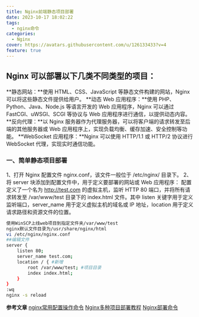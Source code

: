 ```yaml
---
title: Nginx前端静态项目部署
date: 2023-10-17 18:02:22
tags:
  - nginx命令
categories:
  - Nginx
cover: https://avatars.githubusercontent.com/u/126133433?v=4
feature: true
---
```

## Nginx 可以部署以下几类不同类型的项目：
**静态网站：**使用 HTML、CSS、JavaScript 等静态文件构建的网站，Nginx 可以将这些静态文件提供给用户。
**动态 Web 应用程序：**使用 PHP、Python、Java、Node.js 等语言开发的 Web 应用程序，Nginx 可以通过 FastCGI、uWSGI、SCGI 等协议与 Web 应用程序进行通信，以提供动态内容。
**反向代理：**以 Nginx 服务器作为代理服务器，可以将客户端的请求转发至后端的其他服务器或 Web 应用程序上，实现负载均衡、缓存加速、安全控制等功能。
**WebSocket 应用程序：**Nginx 可以使用 HTTP/1.1 或 HTTP/2 协议进行 WebSocket 代理，实现实时通信功能。
### 一、简单静态项目部署
1、打开 Nginx 配置文件 nginx.conf，该文件一般位于 /etc/nginx/ 目录下。
2、将 server 块添加到配置文件中，用于定义要部署的网站或 Web 应用程序：
配置定义了一个名为 http://test.com 的虚拟主机，监听 HTTP 80 端口，并将所有请求转发至 /var/www/test 目录下的 index.html 文件。其中 listen 关键字用于定义监听端口，server_name 用于定义虚拟主机的域名或 IP 地址，location 用于定义请求路径和资源文件的位置。

``` bash
使用WinSCP上线web项目到指定文件夹/var/www/test
nginx默认文件目录为/usr/share/nginx/html
vi /etc/nginx/nginx.conf
##编辑文件
server {
    listen 80;
    server_name test.com;
    location / { #新增
        root /var/www/test; #项目目录
        index index.html;
    }
}
:wq
nginx -s reload 

```

**参考文章**
[nginx常用配置操作命令](https://blog.csdn.net/lzfaq/article/details/129354700)
[Nginx多种项目部署教程](https://zhuanlan.zhihu.com/p/619291407)
[Nginx部署命令](https://blog.csdn.net/weixin_45292658/article/details/132897256)
